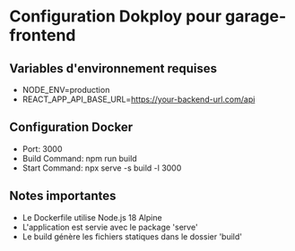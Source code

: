 # Configuration Dokploy pour garage-frontend

## Variables d'environnement requises
- NODE_ENV=production
- REACT_APP_API_BASE_URL=https://your-backend-url.com/api

## Configuration Docker
- Port: 3000
- Build Command: npm run build
- Start Command: npx serve -s build -l 3000

## Notes importantes
- Le Dockerfile utilise Node.js 18 Alpine
- L'application est servie avec le package 'serve'
- Le build génère les fichiers statiques dans le dossier 'build'
